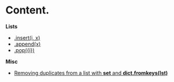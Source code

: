 # Content.

**Lists**
 - [.insert(i, x)](https://github.com/JonathanSosa-py/PythonNotes/blob/main/Methods_and_Functions/Content/Lists/insert.py)
 - [.append(x)](https://github.com/JonathanSosa-py/PythonNotes/blob/main/Methods_and_Functions/Content/Lists/append.py)
 - [.pop({i})](https://github.com/JonathanSosa-py/PythonNotes/blob/main/Methods_and_Functions/Content/Lists/pop.py)

**Misc**
 - [Removing duplicates from a list with **set** and **dict.fromkeys(lst)**](https://github.com/JonathanSosa-py/PythonNotes/blob/main/Methods_and_Functions/Content/Misc/Remove_duplicates.md)
